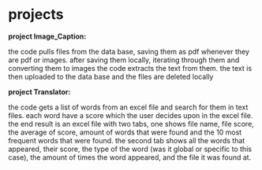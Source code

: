 # projects

**project Image_Caption:**

the code pulls files from the data base, saving them as pdf whenever they are pdf or images. 
after saving them locally, iterating through them and converting them to images the code
extracts the text from them. the text is then uploaded to the data base and the files are
deleted locally


**project Translator:**

the code gets a list of words from an excel file and search for them in text files. each word have a score which the user decides upon in the excel file.
the end result is an excel file with two tabs, one shows file name, file score, the average of score, amount of words that were found and the 10 most frequent words 
that were found. the second tab shows all the words that appeared, their score, the type of the word (was it global or specific to this case), the amount of times 
the word appeared, and the file it was found at. 





